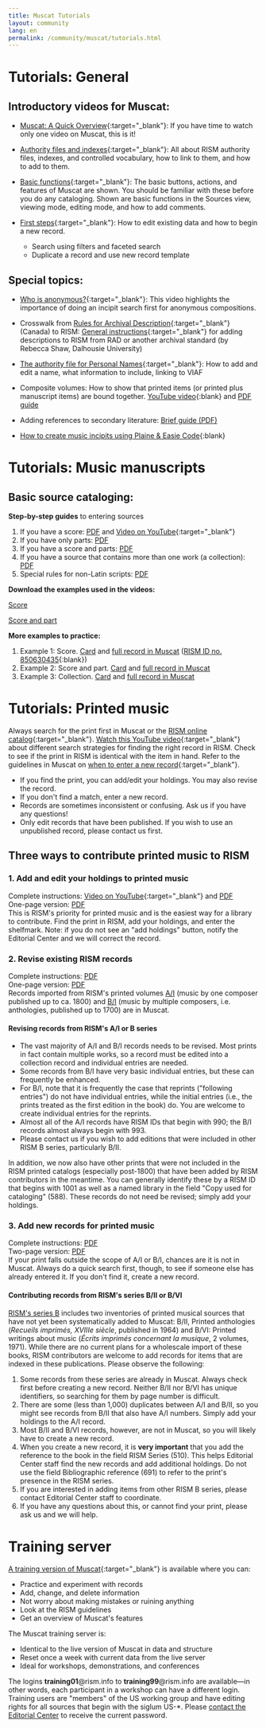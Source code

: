 ```yaml
---
title: Muscat Tutorials
layout: community
lang: en
permalink: /community/muscat/tutorials.html
---
```


# Tutorials: General

## Introductory videos for Muscat:

* [Muscat: A Quick Overview](https://youtu.be/ncnQ-TD9dGM){:target="_blank"}: If you have time to watch only one video on Muscat, this is it!

* [Authority files and indexes](https://youtu.be/ySwd8q5kuFY){:target="_blank"}: All about RISM authority files, indexes, and controlled vocabulary, how to link to them, and how to add to them.

* [Basic functions](https://youtu.be/ZxC5_TnjNi4){:target="_blank"}: The basic buttons, actions, and features of Muscat are shown. You should be familiar with these before you do any cataloging. Shown are basic functions in the Sources view, viewing mode, editing mode, and how to add comments.

* [First steps](https://youtu.be/qafVMcCb2kM){:target="_blank"}: How to edit existing data and how to begin a new record.
  - Search using filters and faceted search
  - Duplicate a record and use new record template

## Special topics:

* [Who is anonymous?](https://youtu.be/kKc0zzc8cbo){:target="_blank"}: This video highlights the importance of doing an incipit search first for anonymous compositions.

* Crosswalk from [Rules for Archival Description](https://archivescanada.ca/publications){:target="_blank"} (Canada) to RISM: [General instructions](https://dallibraries.atlassian.net/wiki/spaces/APM/pages/713719809/Instructions+on+using+MusCat){:target="_blank"} for adding descriptions to RISM from RAD or another archival standard (by Rebecca Shaw, Dalhousie University)

* [The authority file for Personal Names](https://youtu.be/A130dB8I62k){:target="_blank"}: How to add and edit a name, what information to include, linking to VIAF

* Composite volumes: How to show that printed items (or printed plus manuscript items) are bound together. [YouTube video](https://youtu.be/46_agb6-K_0){:blank} and [PDF guide](/resources/community/muscat/guide_add_composite_records_muscat_202106.pdf)

* Adding references to secondary literature: [Brief guide (PDF)](/resources-old-website/community-content/Muscat_EN/Secondary_lit_brief_guide.pdf)  

* [How to create music incipits using Plaine & Easie Code](https://youtu.be/-HplUb_L1QY){:blank}

# Tutorials: Music manuscripts

## Basic source cataloging:

**Step-by-step guides** to entering sources

1. If you have a score: [PDF](/resources-old-website/community-content/Muscat_EN/Cataloging_scores_in_Muscat_03.pdf) and [Video on YouTube](https://youtu.be/XXd9F2C1iGw){:target="_blank"}
2. If you have only parts: [PDF](/resources-old-website/community-content/Muscat_EN/Cataloging_parts_in_Muscat_01.pdf)
3. If you have a score and parts: [PDF](/resources-old-website/community-content/Muscat_EN/Cataloging_scores_and_parts_in_Muscat_01.pdf)
4. If you have a source that contains more than one work (a collection): [PDF](/resources-old-website/community-content/Muscat_EN/Cataloging_collections_in_Muscat.pdf)
5. Special rules for non-Latin scripts: [PDF](/resources-old-website/community-content/Muscat_EN/Cataloging_with_non-Latin_scripts_in_Muscat_01.pdf)

**Download the examples used in the videos:**

[Score](/resources-old-website/community-content/Muscat_EN/Muscat_tutorial_example_Score.pdf)

[Score and part](/resources-old-website/community-content/Muscat_EN/Muscat_tutorial_example_Score_and_part.pdf)

**More examples to practice:**

1. Example 1: Score. [Card](/resources-old-website/community-content/Muscat_EN/Zingarelli_Scena_e_aria_I-Bsf_MZI13_card.pdf) and [full record in Muscat](/resources-old-website/community-content/Muscat_EN/Zingarelli_Scena_e_aria_I-Bsf_MZI13_Full_record_in_Muscat_01.pdf) ([RISM ID no. 850630435](https://muscat.rism.info/admin/sources/850630435){:blank})
2. Example 2: Score and part. [Card](/resources-old-website/community-content/Muscat_EN/Morandi_Tantum_ergo_I-Bsf_FCMIV17_card.pdf) and [full record in Muscat](/resources-old-website/community-content/Muscat_EN/Morandi_Tantum_ergo_I-Bsf_FCMIV17_Full_record_in_Muscat.pdf)
3. Example 3: Collection. [Card](/resources-old-website/community-content/Muscat_EN/Anon_sonatas_collection_I-Bsf_FCAIV17_card.pdf) and [full record in Muscat](/resources-old-website/community-content/Muscat_EN/Anon_sonatas_collection_I-Bsf_FCAIV17_Full_record_in_Muscat.pdf)

# Tutorials: Printed music

Always search for the print first in Muscat or the [RISM online catalog](https://opac.rism.info/index.php?id=4){:target="_blank"}. [Watch this YouTube video](https://youtu.be/PbP7K3QU6-s){:target="_blank"} about different search strategies for finding the right record in RISM. Check to see if the print in RISM is identical with the item in hand. Refer to the guidelines in Muscat on [when to enter a new record](https://muscat.rism.info/admin/guidelines#doc_when_new_record){:target="_blank"}.

* If you find the print, you can add/edit your holdings. You may also revise the record.
* If you don't find a match, enter a new record.
* Records are sometimes inconsistent or confusing. Ask us if you have any questions!
* Only edit records that have been published. If you wish to use an unpublished record, please contact us first.

## Three ways to contribute printed music to RISM

### 1. Add and edit your holdings to printed music

Complete instructions: [Video on YouTube](https://youtu.be/FmDMgSseXZY){:target="_blank"} and [PDF](/resources-old-website/community-content/Muscat_EN/Adding_Editing_holdings_to_imprints_2020.pdf)\
One-page version: [PDF](/resources-old-website/community-content/Muscat_EN/Holdings_1_page.pdf)\
This is RISM's priority for printed music and is the easiest way for a library to contribute. Find the print in RISM, add your holdings, and enter the shelfmark. Note: if you do not see an "add holdings" button, notify the Editorial Center and we will correct the record.


### 2. Revise existing RISM records

Complete instructions: [PDF](/resources-old-website/community-content/Muscat_EN/revised_printed_edition.pdf)\
One-page version: [PDF](/resources-old-website/community-content/Muscat_EN/Revised_record_1_page.pdf)\
Records imported from RISM's printed volumes [A/I](/publications.html#series-a-inventories-of-musical-sources) (music by one composer published up to ca. 1800) and [B/I](/publications.html#series-b-bibliographies-organized-by-topic) (music by multiple composers, i.e. anthologies, published up to 1700) are in Muscat.

#### Revising records from RISM's A/I or B series

* The vast majority of A/I and B/I records needs to be revised. Most prints in fact contain multiple works, so a record must be edited into a collection record and individual entries are needed.  
* Some records from B/I have very basic individual entries, but these can frequently be enhanced.
* For B/I, note that it is frequently the case that reprints ("following entries") do not have individual entries, while the initial entries (i.e., the prints treated as the first edition in the book) do. You are welcome to create individual entries for the reprints.
* Almost all of the A/I records have RISM IDs that begin with 990; the B/I records almost always begin with 993.
* Please contact us if you wish to add editions that were included in other RISM B series, particularly B/II.

In addition, we now also have other prints that were not included in the RISM printed catalogs (especially post-1800) that have been added by RISM contributors in the meantime. You can generally identify these by a RISM ID that begins with 1001 as well as a named library in the field "Copy used for cataloging" (588). These records do not need be revised; simply add your holdings.

### 3. Add new records for printed music

Complete instructions: [PDF](/resources-old-website/community-content/Muscat_EN/new_printed_edition.pdf)\
Two-page version: [PDF](/resources-old-website/community-content/Muscat_EN/New_record_2_pages.pdf)\
If your print falls outside the scope of A/I or B/I, chances are it is not in Muscat. Always do a quick search first, though, to see if someone else has already entered it. If you don't find it, create a new record.

#### Contributing records from RISM's series B/II or B/VI

[RISM's series B](/publications.html#series-b-bibliographies-organized-by-topic) includes two inventories of printed musical sources that have not yet been systematically added to Muscat: B/II, Printed anthologies (_Recueils imprimés, XVIIIe siècle_, published in 1964) and B/VI: Printed writings about music (_Écrits imprimés concernant la musique_, 2 volumes, 1971).
While there are no current plans for a wholescale import of these books, RISM contributors are welcome to add records for items that are indexed in these publications. Please observe the following:
1. Some records from these series are already in Muscat. Always check first before creating a new record. Neither B/II nor B/VI has unique identifiers, so searching for them by page number is difficult.
2. There are some (less than 1,000) duplicates between A/I and B/II, so you might see records from B/II that also have A/I numbers. Simply add your holdings to the A/I record.
3. Most B/II and B/VI records, however, are not in Muscat, so you will likely have to create a new record.
4. When you create a new record, it is **very important** that you add the reference to the book in the field RISM Series (510). This helps Editorial Center staff find the new records and add additional holdings. Do not use the field Bibliographic reference (691) to refer to the print's presence in the RISM series.
5. If you are interested in adding items from other RISM B series, please contact Editorial Center staff to coordinate.
6. If you have any questions about this, or cannot find your print, please ask us and we will help.



# Training server

[A training version of Muscat](https://muscat-training.rism.info){:target="_blank"} is available where you can:

* Practice and experiment with records
* Add, change, and delete information
* Not worry about making mistakes or ruining anything
* Look at the RISM guidelines
* Get an overview of Muscat's features

The Muscat training server is:

* Identical to the live version of Muscat in data and structure
* Reset once a week with current data from the live server
* Ideal for workshops, demonstrations, and conferences

The logins **training01**@rism.info to **training99**@rism.info are available—in other words, each participant in a workshop can have a different login. Training users are "members" of the US working group and have editing rights for all sources that begin with the siglum US-*. Please [contact the Editorial Center](mailto:contact@rism.info) to receive the current password.
